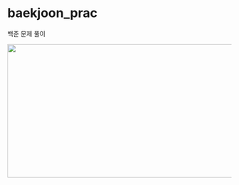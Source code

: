 # baekjoon_prac
백준 문제 풀이

<a href="https://www.gitanimals.org/en_US?utm_medium=image&utm_source=junhk09&utm_content=farm">
<img
  src="https://render.gitanimals.org/farms/junhk09"
  width="600"
  height="300"
/>
</a>
